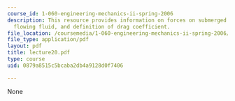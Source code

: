 ```yaml
---
course_id: 1-060-engineering-mechanics-ii-spring-2006
description: This resource provides information on forces on submerged bodies in a
  flowing fluid, and definition of drag coefficient.
file_location: /coursemedia/1-060-engineering-mechanics-ii-spring-2006/0879a8515c5bcaba2db4a9128d0f7406_lecture20.pdf
file_type: application/pdf
layout: pdf
title: lecture20.pdf
type: course
uid: 0879a8515c5bcaba2db4a9128d0f7406

---
```

None
